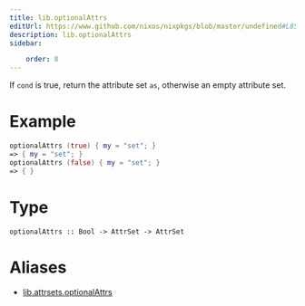 ```yaml
---
title: lib.optionalAttrs
editUrl: https://www.github.com/nixos/nixpkgs/blob/master/undefined#L854C5
description: lib.optionalAttrs
sidebar:

    order: 8
---
```


If `cond` is true, return the attribute set `as`,
otherwise an empty attribute set.

# Example

```nix
optionalAttrs (true) { my = "set"; }
=> { my = "set"; }
optionalAttrs (false) { my = "set"; }
=> { }
```

# Type

```
optionalAttrs :: Bool -> AttrSet -> AttrSet
```


# Aliases

- [lib.attrsets.optionalAttrs](/nix-doc-comments/reference/lib/attrsets/lib-attrsets-optionalattrs)


